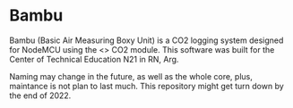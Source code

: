 # Bambu
 Bambu (Basic Air Measuring Boxy Unit) is a CO2 logging system designed for NodeMCU using the <> CO2 module. This software was built for the Center of Technical Education N21 in RN, Arg.
 
 Naming may change in the future, as well as the whole core, plus, maintance is not plan to last much. This repository might get turn down by the end of 2022.
